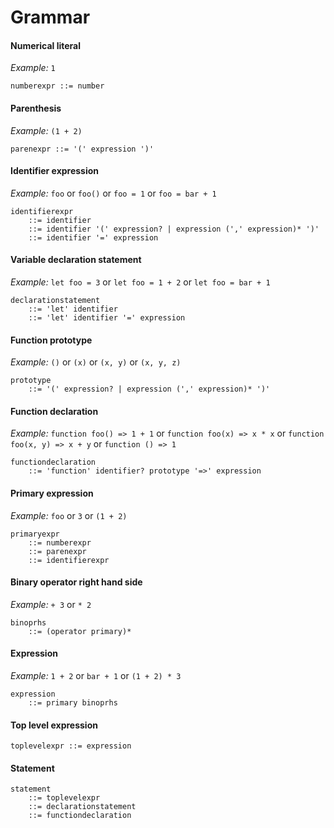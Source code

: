 # Grammar

#### Numerical literal
*Example:* `1`
```
numberexpr ::= number
```

#### Parenthesis
*Example:* `(1 + 2)`
```
parenexpr ::= '(' expression ')'
```

#### Identifier expression
*Example:* `foo` or `foo()` or `foo = 1` or `foo = bar + 1`
```
identifierexpr
	::= identifier
	::= identifier '(' expression? | expression (',' expression)* ')'
	::= identifier '=' expression
```

#### Variable declaration statement
*Example:* `let foo = 3` or `let foo = 1 + 2` or `let foo = bar + 1`
```
declarationstatement
	::= 'let' identifier
	::= 'let' identifier '=' expression
```

#### Function prototype
*Example:* `()` or `(x)` or `(x, y)` or `(x, y, z)`
```
prototype
	::= '(' expression? | expression (',' expression)* ')'
```

#### Function declaration
*Example:* `function foo() => 1 + 1` or `function foo(x) => x * x` or `function foo(x, y) => x + y` or `function () => 1`
```
functiondeclaration
	::= 'function' identifier? prototype '=>' expression
```

#### Primary expression
*Example:* `foo` or `3` or `(1 + 2)`
```
primaryexpr
	::= numberexpr
	::= parenexpr
	::= identifierexpr
```

#### Binary operator right hand side
*Example:* `+ 3` or `* 2`
```
binoprhs
	::= (operator primary)*
```

#### Expression
*Example:* `1 + 2` or `bar + 1` or `(1 + 2) * 3`
```
expression
	::= primary binoprhs
```

#### Top level expression
```
toplevelexpr ::= expression
```

#### Statement
```
statement
	::= toplevelexpr
	::= declarationstatement
	::= functiondeclaration
```
